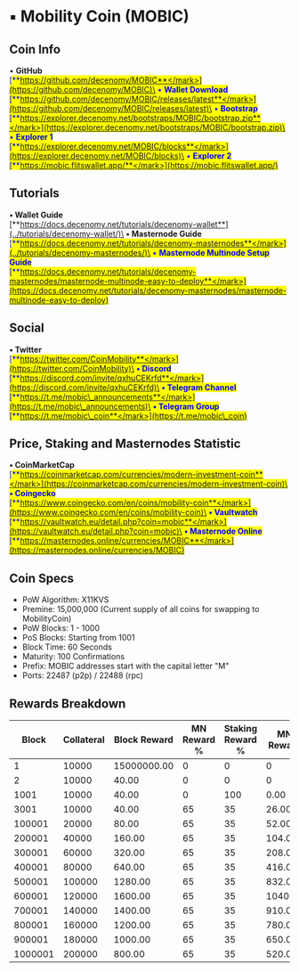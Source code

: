 # ▪ Mobility Coin (MOBIC)

## Coin Info

• **GitHub**\
[<mark style="color:blue;">**https://github.com/decenomy/MOBIC**</mark>](https://github.com/decenomy/MOBIC)\
• **Wallet Download**\
[<mark style="color:blue;">**https://github.com/decenomy/MOBIC/releases/latest**</mark>](https://github.com/decenomy/MOBIC/releases/latest)\
• **Bootstrap**\
[<mark style="color:blue;">**https://explorer.decenomy.net/bootstraps/MOBIC/bootstrap.zip**</mark>](https://explorer.decenomy.net/bootstraps/MOBIC/bootstrap.zip)\
• **Explorer 1** \
[<mark style="color:blue;">**https://explorer.decenomy.net/MOBIC/blocks**</mark>](https://explorer.decenomy.net/MOBIC/blocks)\
• **Explorer 2**\
[<mark style="color:blue;">**https://mobic.flitswallet.app/**</mark>](https://mobic.flitswallet.app/)

## Tutorials

**• Wallet Guide**\
[**https://docs.decenomy.net/tutorials/decenomy-wallet**](../tutorials/decenomy-wallet/)\
**• Masternode Guide**\
[<mark style="color:blue;">**https://docs.decenomy.net/tutorials/decenomy-masternodes**</mark>](../tutorials/decenomy-masternodes/)\
• **Masternode Multinode Setup Guide**\
[<mark style="color:blue;">**https://docs.decenomy.net/tutorials/decenomy-masternodes/masternode-multinode-easy-to-deploy**</mark>](https://docs.decenomy.net/tutorials/decenomy-masternodes/masternode-multinode-easy-to-deploy)

## Social

**• Twitter**\
[<mark style="color:blue;">**https://twitter.com/CoinMobility**</mark>](https://twitter.com/CoinMobility)\
**• Discord**\
[<mark style="color:blue;">**https://discord.com/invite/qxhuCEKrfd**</mark>](https://discord.com/invite/qxhuCEKrfd)\
**• Telegram Channel**\
[<mark style="color:blue;">**https://t.me/mobic\_announcements**</mark>](https://t.me/mobic\_announcements)\
**• Telegram Group**\
[<mark style="color:blue;">**https://t.me/mobic\_coin**</mark>](https://t.me/mobic\_coin)

## Price, Staking and Masternodes Statistic

**• CoinMarketCap**\
[<mark style="color:blue;">**https://coinmarketcap.com/currencies/modern-investment-coin**</mark>](https://coinmarketcap.com/currencies/modern-investment-coin)\
**• Coingecko**\
[<mark style="color:blue;">**https://www.coingecko.com/en/coins/mobility-coin**</mark>](https://www.coingecko.com/en/coins/mobility-coin)\
**• Vaultwatch**\
[<mark style="color:blue;">**https://vaultwatch.eu/detail.php?coin=mobic**</mark>](https://vaultwatch.eu/detail.php?coin=mobic)\
**• Masternode Online**\
[<mark style="color:blue;">**https://masternodes.online/currencies/MOBIC**</mark>](https://masternodes.online/currencies/MOBIC)

## Coin Specs

* PoW Algorithm: X11KVS
* Premine: 15,000,000 (Current supply of all coins for swapping to MobilityCoin)
* PoW Blocks: 1 - 1000
* PoS Blocks: Starting from 1001
* Block Time: 60 Seconds
* Maturity: 100 Confirmations
* Prefix: MOBIC addresses start with the capital letter "M"
* Ports: 22487 (p2p) / 22488 (rpc)





## Rewards Breakdown

| Block   | Collateral | Block Reward | MN Reward % | Staking Reward % | MN Reward | Staker Reward |
| ------- | ---------- | ------------ | ----------- | ---------------- | --------- | ------------- |
| 1       | 10000      | 15000000.00  | 0           | 0                | 0         | 0             |
| 2       | 10000      | 40.00        | 0           | 0                | 0         | 0             |
| 1001    | 10000      | 40.00        | 0           | 100              | 0.00      | 40.00         |
| 3001    | 10000      | 40.00        | 65          | 35               | 26.00     | 14.00         |
| 100001  | 20000      | 80.00        | 65          | 35               | 52.00     | 28.00         |
| 200001  | 40000      | 160.00       | 65          | 35               | 104.00    | 56.00         |
| 300001  | 60000      | 320.00       | 65          | 35               | 208.00    | 112.00        |
| 400001  | 80000      | 640.00       | 65          | 35               | 416.00    | 224.00        |
| 500001  | 100000     | 1280.00      | 65          | 35               | 832.00    | 448.00        |
| 600001  | 120000     | 1600.00      | 65          | 35               | 1040.00   | 560.00        |
| 700001  | 140000     | 1400.00      | 65          | 35               | 910.00    | 490.00        |
| 800001  | 160000     | 1200.00      | 65          | 35               | 780.00    | 420.00        |
| 900001  | 180000     | 1000.00      | 65          | 35               | 650.00    | 350.00        |
| 1000001 | 200000     | 800.00       | 65          | 35               | 520.00    | 280.00        |

